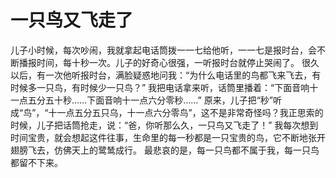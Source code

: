 # 一只鸟又飞走了
儿子小时候，每次吵闹，我就拿起电话筒拨一一七给他听，一一七是报时台，会不断播报时间，每十秒一次。儿子的好奇心很强，一听报时台就停止哭闹了。 
很久以后，有一次他听报时台，满脸疑惑地问我：“为什么电话里的鸟都飞来飞去，有时候多一只鸟，有时候少一只鸟？” 
我把电话拿来听，话筒里播着：“下面音响十一点五分五十秒……下面音响十一点六分零秒……” 
原来，儿子把“秒”听成“鸟”，“十一点五分五只乌，十一点六分零鸟”，这不是非常奇怪吗？我正思索的时候，儿子把话筒抢走，说：“爸，你听那么久，一只鸟又飞走了！” 
我每次想到时间宝贵，就会想起这件往事，生命里的每一秒都是一只宝贵的鸟，它不断地张开翅膀飞去，仿佛天上的鹭鸶成行。 
最悲哀的是，每一只鸟都不属于我，每一只鸟都留不下来。
  